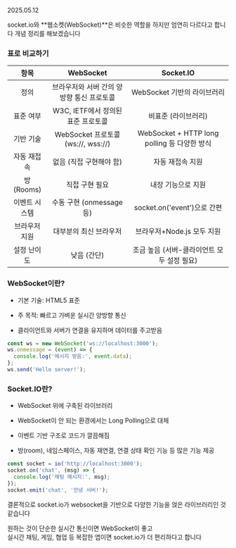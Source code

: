 2025.05.12

socket.io와 **웹소켓(WebSocket)**은 비슷한 역할을 하지만 엄연히 다르다고 합니다 개념 정리를 해보겠습니다

### 표로 비교하기

|항목|WebSocket|Socket.IO|
|:-:|:-:|:-:|
정의|브라우저와 서버 간의 양방향 통신 프로토콜|WebSocket 기반의 라이브러리
표준 여부|W3C, IETF에서 정의된 표준 프로토콜|비표준 (라이브러리)
기반 기술|WebSocket 프로토콜 (ws://, wss://)|WebSocket + HTTP long polling 등 다양한 방식
자동 재접속|없음 (직접 구현해야 함)|자동 재접속 지원
방(Rooms)|직접 구현 필요|내장 기능으로 지원
이벤트 시스템|수동 구현 (onmessage 등)|socket.on('event')으로 간편
브라우저 지원|대부분의 최신 브라우저|브라우저+Node.js 모두 지원
설정 난이도|낮음 (간단)|조금 높음 (서버-클라이언트 모두 설정 필요)


### WebSocket이란?
- 기본 기술: HTML5 표준

- 주 목적: 빠르고 가벼운 실시간 양방향 통신

- 클라이언트와 서버가 연결을 유지하며 데이터를 주고받음
```js
const ws = new WebSocket('ws://localhost:3000');
ws.onmessage = (event) => {
  console.log('메시지 받음:', event.data);
};
ws.send('Hello server!');
```

### Socket.IO란?
- WebSocket 위에 구축된 라이브러리

- WebSocket이 안 되는 환경에서는 Long Polling으로 대체

- 이벤트 기반 구조로 코드가 깔끔해짐

- 방(room), 네임스페이스, 자동 재연결, 연결 상태 확인 기능 등 많은 기능 제공
```js
const socket = io('http://localhost:3000');
socket.on('chat', (msg) => {
  console.log('채팅 메시지:', msg);
});
socket.emit('chat', '안녕 서버!');
```

결론적으로 socket.io가 websocket을 기반으로 다양한 기능을 얹은 라이브러리인 것 같습니다

원하는 것이 단순한 실시간 통신이면 WebSocket이 좋고<br>
실시간 채팅, 게임, 협업 등 복잡한 앱이면 socket.io가 더 편리하다고 합니다